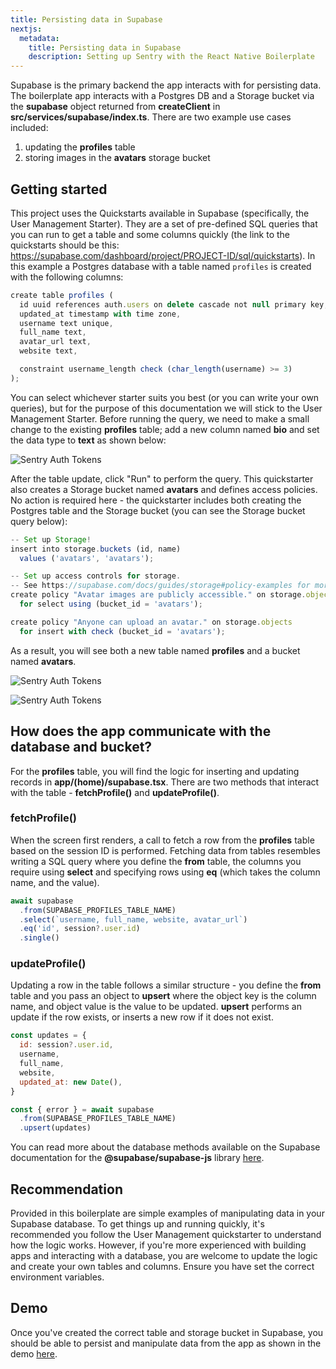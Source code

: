 ```yaml
---
title: Persisting data in Supabase
nextjs:
  metadata:
    title: Persisting data in Supabase
    description: Setting up Sentry with the React Native Boilerplate
---
```


Supabase is the primary backend the app interacts with for persisting data. The boilerplate app interacts with a Postgres DB and a Storage bucket via the **supabase** object returned from
**createClient** in **src/services/supabase/index.ts**. There are two example use cases included:

1. updating the **profiles** table
2. storing images in the **avatars** storage bucket

## Getting started

This project uses the Quickstarts available in Supabase (specifically, the User Management Starter). They are a set of pre-defined SQL queries that you can run to get a table and some columns quickly (the link to the quickstarts should be this: https://supabase.com/dashboard/project/PROJECT-ID/sql/quickstarts). In this example a Postgres database with a table named
`profiles` is created with the following columns:

```js
create table profiles (
  id uuid references auth.users on delete cascade not null primary key,
  updated_at timestamp with time zone,
  username text unique,
  full_name text,
  avatar_url text,
  website text,

  constraint username_length check (char_length(username) >= 3)
);
```

You can select whichever starter suits you best (or you can write your own queries), but for the purpose of this documentation we will stick to the User Management Starter. Before running the query, we need to make a small change to the existing **profiles** table; add a new column named **bio** and set the data type to **text** as shown below:

![Sentry Auth Tokens](/images/update-profiles-table.png)

After the table update, click "Run" to perform the query. This quickstarter also creates a Storage bucket named **avatars** and defines access policies. No action is required here - the quickstarter includes both creating the Postgres table and the Storage bucket (you can see the Storage bucket query below):

```js
-- Set up Storage!
insert into storage.buckets (id, name)
  values ('avatars', 'avatars');

-- Set up access controls for storage.
-- See https://supabase.com/docs/guides/storage#policy-examples for more details.
create policy "Avatar images are publicly accessible." on storage.objects
  for select using (bucket_id = 'avatars');

create policy "Anyone can upload an avatar." on storage.objects
  for insert with check (bucket_id = 'avatars');
```

As a result, you will see both a new table named **profiles** and a bucket named **avatars**.

![Sentry Auth Tokens](/images/profiles-table.png)

![Sentry Auth Tokens](/images/storage-bucket.png)

## How does the app communicate with the database and bucket?

For the **profiles** table, you will find the logic for inserting and updating records in **app/(home)/supabase.tsx**. There are two methods that interact with the table - **fetchProfile()** and **updateProfile()**.

### fetchProfile()

When the screen first renders, a call to fetch a row from the **profiles** table based on the session ID is performed. Fetching data from tables resembles writing a SQL query where you define the **from** table, the columns you require using **select** and specifying rows using **eq** (which takes the column name, and the value).

```js
await supabase
  .from(SUPABASE_PROFILES_TABLE_NAME)
  .select(`username, full_name, website, avatar_url`)
  .eq('id', session?.user.id)
  .single()
```

### updateProfile()

Updating a row in the table follows a similar structure - you define the **from** table and you pass an object to **upsert** where the
object key is the column name, and object value is the value to be updated. **upsert** performs an update if the row exists, or inserts
a new row if it does not exist.

```js
const updates = {
  id: session?.user.id,
  username,
  full_name,
  website,
  updated_at: new Date(),
}

const { error } = await supabase
  .from(SUPABASE_PROFILES_TABLE_NAME)
  .upsert(updates)
```

You can read more about the database methods available on the Supabase documentation for the **@supabase/supabase-js** library [here](https://supabase.com/docs/reference/javascript/initializinghere).

## Recommendation

Provided in this boilerplate are simple examples of manipulating data in your Supabase database. To get things up and running quickly, it's recommended you follow the User Management quickstarter to understand how the logic works. However, if you're more experienced with building apps and interacting with a database, you are welcome to update the logic and create your own tables and columns. Ensure you have set the correct environment variables.

## Demo

Once you've created the correct table and storage bucket in Supabase, you should be able to persist and manipulate data from the app as shown in the demo [here](https://www.veed.io/embed/3f9d02e3-466f-48c5-96bd-f029d46fb6b8).
